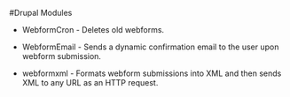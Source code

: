 #Drupal Modules

* WebformCron - Deletes old webforms.

* WebformEmail - Sends a dynamic confirmation email to the user upon webform submission.

* webformxml - Formats webform submissions into XML and then sends XML to any URL as an HTTP request.
